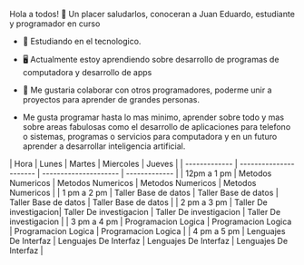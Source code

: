 Hola a todos! 👋
Un placer saludarlos, conoceran a Juan Eduardo, estudiante y programador en curso

- 🔭 Estudiando en el tecnologico.
- 🖥 Actualmente estoy aprendiendo sobre desarrollo de programas de computadora y desarrollo de apps
- 👯 Me gustaria colaborar con otros programadores, poderme unir a proyectos para aprender de grandes personas.

- Me gusta programar hasta lo mas minimo, aprender sobre todo y mas sobre areas fabulosas como el desarrollo de aplicaciones para telefono o sistemas, programas o servicios para computadora y en un futuro aprender a desarrollar inteligencia artificial.

| Hora          | Lunes                  | Martes                | Miercoles | Jueves  |
| ------------- | ---------------------- | --------------------- | ------------- |
| 12pm a 1 pm   | Metodos Numericos      | Metodos Numericos     | Metodos Numericos | Metodos Numericos |
| 1 pm a 2 pm   | Taller Base de datos   | Taller Base de datos  | Taller Base de datos | Taller Base de datos |
| 2 pm a 3 pm   | Taller De investigacion| Taller De investigacion  | Taller De investigacion | Taller De investigacion  |
| 3 pm a 4 pm   | Programacion Logica    | Programacion Logica | Programacion Logica | Programacion Logica |
| 4 pm a 5 pm   | Lenguajes De Interfaz  | Lenguajes De Interfaz  | Lenguajes De Interfaz | Lenguajes De Interfaz |
